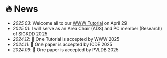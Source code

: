 # 🔥 News
- *2025.03*: Welcome all to our [WWW Tutorial](https://human-mobility.github.io/) on April 29
- *2025.01*: I will serve as an Area Chair (ADS) and PC member (Research) of SIGKDD 2025
- *2024.12*: 🎉 One Tutorial is accepted by WWW 2025
- *2024.11*: 🎉 One paper is accepted by ICDE 2025
- *2024.09*: 🎉 One paper is accepted by PVLDB 2025
